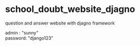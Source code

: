 # school_doubt_website_djagno
question and answer website with djagno framework

admin : "sunny"
<br/>
password: "django123"
